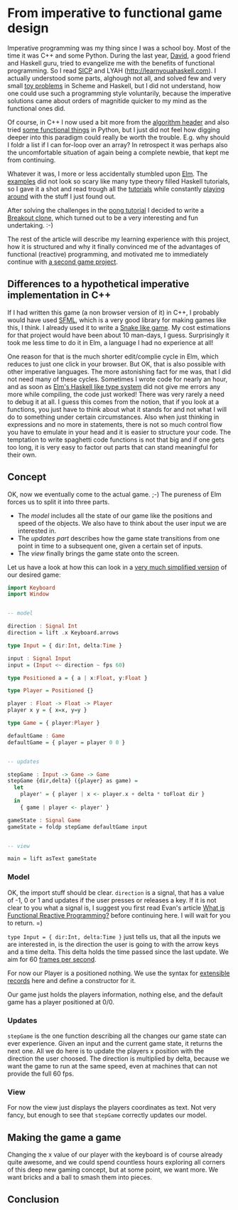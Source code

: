 # From imperative to functional game design

Imperative programming was my thing since I was a school boy. Most of the time it was C++ and some Python. During the last year, [David](https://raw.github.com/quchen), a good friend and Haskell guru, tried to evangelize me with the benefits of functional programming. So I read [SICP](http://mitpress.mit.edu/sicp) and LYAH (http://learnyouahaskell.com). I actually understood some parts, alghough not all, and solved few and very small [toy problems](http://projecteuler.net/problems) in Scheme and Haskell, but I did not understand, how one could use such a programming style voluntarily, because the imperative solutions came about orders of magnitide quicker to my mind as the functional ones did.

Of course, in C++ I now used a bit more from the [algorithm header](http://en.cppreference.com/w/cpp/algorithm) and also tried [some functional things](http://docs.python.org/3/howto/functional.html) in Python, but I just did not feel how digging deeper into this paradigm could really be worth the trouble. E.g. why should I foldr a list if I can for-loop over an array? In retrospect it was perhaps also the uncomfortable situation of again being a complete newbie, that kept me from continuing.

Whatever it was, I more or less accidentally stumbled upon [Elm](http://elm-lang.org). The [examples](http://elm-lang.org/Examples.elm) did not look so scary like many type theory filled Haskell tutorials, so I gave it a shot and read trough all the [tutorials](http://elm-lang.org/Learn.elm) while constantly [playing around](http://elm-lang.org/try) with the stuff I just found out.

After solving the challenges in the [pong tutorial](http://elm-lang.org/blog/games-in-elm/part-0/Making-Pong.html) I decided to write a [Breakout clone](https://github.com/Dobiasd/Breakout), which turned out to be a very interesting and fun undertaking. :-)

The rest of the article will describe my learning experience with this project, how it is structured and why it finally convinced me of the advantages of functional (reactive) programming, and motivated me to immediately continue with [a second game project](https://github.com/Dobiasd/Maze).

## Differences to a hypothetical imperative implementation in C++
If I had written this game (a non browser version of it) in C++, I probably would have used [SFML](http://www.sfml-dev.org), which is a very good library for making games like this, I think. I already used it to write a [Snake like game](https://github.com/Dobiasd/Dron). My cost estimations for that project would have been about 10 man-days, I guess. Surprisingly it took me less time to do it in Elm, a language I had no experience at all!

One reason for that is the much shorter edit/complie cycle in Elm, which reduces to just one click in your browser. But OK, that is also possible with other imperative languages.
The more astonishing fact for me was, that I did not need many of these cycles. Sometimes I wrote code for nearly an hour, and as soon as [Elm's Haskell like type system](http://elm-lang.org/learn/Getting-started-with-Types.elm) did not give me errors any more while compiling, the code just worked! There was very rarely a need to debug it at all. I guess this comes from the notion, that if you look at a functions, you just have to think about what it stands for and not what I will do to something under certain circumstances. Also when just thinking in expressions and no more in statements, there is not so much control flow you have to emulate in your head and it is easier to structure your code. The temptation to write spaghetti code functions is not that big and if one gets too long, it is very easy to factor out parts that can stand meaningful for their own.


## Concept
OK, now we eventually come to the actual game. ;-)
The pureness of Elm forces us to split it into three parts.

*   The *model* includes all the state of our game like the positions and speed of the objects. We also have to think about the user input we are interested in.
*   The *updates part* describes how the game state transitions from one point in time to a subsequent one, given a certain set of inputs.
*   The *view* finally brings the game state onto the screen.

Let us have a look at how this can look in a [very much simplified version](http://share-elm.com/sprout/527ac4dde4b06194fd2d16ed) of our desired game:

```haskell
import Keyboard
import Window


-- model

direction : Signal Int
direction = lift .x Keyboard.arrows

type Input = { dir:Int, delta:Time }

input : Signal Input
input = (Input <~ direction ~ fps 60)

type Positioned a = { a | x:Float, y:Float }

type Player = Positioned {}

player : Float -> Float -> Player
player x y = { x=x, y=y }

type Game = { player:Player }

defaultGame : Game
defaultGame = { player = player 0 0 }


-- updates

stepGame : Input -> Game -> Game
stepGame {dir,delta} ({player} as game) =
  let
    player' = { player | x <- player.x + delta * toFloat dir }
  in
    { game | player <- player' }

gameState : Signal Game
gameState = foldp stepGame defaultGame input


-- view

main = lift asText gameState
```

### Model

OK, the import stuff should be clear. `direction` is a signal, that has a value of -1, 0 or 1 and updates if the user presses or releases a key. If it is not clear to you what a signal is, I suggest you first read Evan's article [What is Functional Reactive Programming?](http://elm-lang.org/learn/What-is-FRP.elm) before continuing here. I will wait for you to return. =)

`type Input = { dir:Int, delta:Time }` just tells us, that all the inputs we are interested in, is the direction the user is going to with the arrow keys and a time delta. This delta holds the time passed since the last update. We aim for 60 [frames per second](http://elm-lang.org/edit/examples/Reactive/Fps.elm).

For now our Player is a positioned nothing. We use the syntax for [extensible records](http://elm-lang.org/learn/Records.elm) here and define a constructor for it.

Our game just holds the players information, nothing else, and the default game has a player positioned at 0/0.


### Updates

`stepGame` is the one function describing all the changes our game state can ever experience. Given an input and the current game state, it returns the next one.
All we do here is to update the players x position with the direction the user choosed. The direction is multiplied by delta, because we want the game to run at the same speed, even at machines that can not provide the full 60 fps.

### View

For now the view just displays the players coordinates as text. Not very fancy, but enough to see that `stepGame` correctly updates our model.

## Making the game a game

Changing the x value of our player with the keyboard is of course already quite awesome, and we could spend countless hours exploring all corners of this deep new gaming concept, but at some point, we want more. We want bricks and a ball to smash them into pieces.

## Conclusion